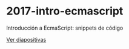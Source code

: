 # 2017-intro-ecmascript

Introducción a EcmaScript: snippets de código

[Ver diapositivas](https://docs.google.com/presentation/d/1W6kW-uyfv89-3OcOOlrKKrZYqQxKnNZMVxUKT1i8N2Y/edit?usp=sharing)
